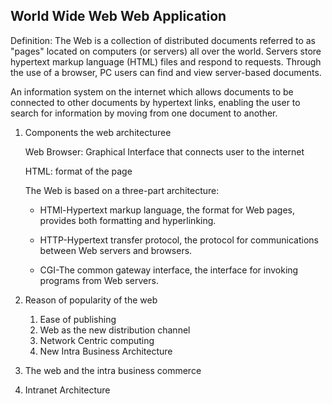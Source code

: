 ## World Wide Web Web Application

Definition: The Web is a collection of distributed documents referred to as "pages" located on
computers (or servers) all over the world. Servers store hypertext markup language (HTML) files and
respond to requests. Through the use of a browser, PC users can find and view server-based documents.



An information system on the internet which allows documents to be connected to other documents by hypertext links, enabling the user to search for information by moving from one document to another.



1. Components the web architecturee

   Web Browser: Graphical Interface that connects user to the internet

   HTML: format of the page

   The Web is based on a three-part architecture:

   - HTMl-Hypertext markup language, the format for Web pages, provides both formatting and
     hyperlinking.

   - HTTP-Hypertext transfer protocol, the protocol for communications between Web servers and
     browsers.
   - CGI-The common gateway interface, the interface for invoking programs from Web servers.

2. Reason of popularity of the web

   1. Ease of publishing
   2. Web as the new distribution channel
   3. Network Centric computing
   4. New Intra Business Architecture

3. The web and the intra business commerce
4. Intranet Architecture



